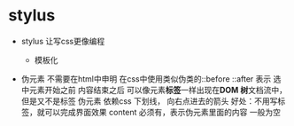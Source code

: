 # stylus

- stylus 让写css更像编程
  - 模板化

- 伪元素
  不需要在html中申明
  在css中使用类似伪类的::before ::after
  表示 选中元素开始之前
  内容结束之后
  可以像元素**标签**一样出现在**DOM 树**文档流中，但是又不是标签
  伪元素  依赖css
  下划线， 向右点进去的箭头
  好处：不用写标签，就可以完成界面效果
  content 必须有，表示伪元素里面的内容  一般为空
